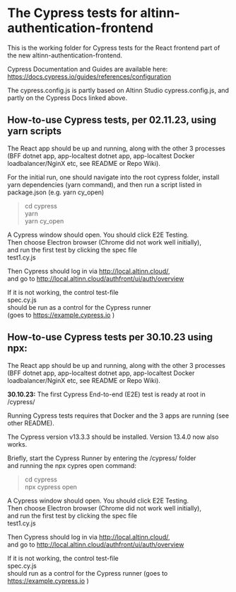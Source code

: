 # The Cypress tests for altinn-authentication-frontend
This is the working folder for Cypress tests for the React frontend part of the new altinn-authentication-frontend.<br>

Cypress Documentation and Guides are available here:<br>
https://docs.cypress.io/guides/references/configuration

The cypress.config.js is partly based on Altinn Studio cypress.config.js,
and partly on the Cypress Docs linked above.

## How-to-use Cypress tests, per 02.11.23, using yarn scripts
The React app should be up and running, along with the other 3 processes
(BFF dotnet app, app-localtest dotnet app, app-localtest Docker loadbalancer/NginX etc, see README or Repo Wiki).

For the initial run, one should navigate into the root cypress folder,
install yarn dependencies (yarn command), and then run a script listed
in package.json (e.g. yarn cy_open)

> cd cypress <br>
> yarn <br>
> yarn cy_open

A Cypress window should open. You should click E2E Testing.<br>
Then choose Electron browser (Chrome did not work well initially),<br> 
and run the first test by clicking the spec file<br>
test1.cy.js

Then Cypress should log in via http://local.altinn.cloud/, <br>
and go to http://local.altinn.cloud/authfront/ui/auth/overview

If it is not working, the control test-file <br>
spec.cy.js <br>
should be run as a control for the Cypress runner <br> 
(goes to https://example.cypress.io )



## How-to-use Cypress tests per 30.10.23 using npx:
The React app should be up and running, along with the other 3 processes
(BFF dotnet app, app-localtest dotnet app, app-localtest Docker loadbalancer/NginX etc, see README or Repo Wiki).


<b>30.10.23:</b> The first Cypress End-to-end (E2E) test is ready at root in /cypress/

Running Cypress tests requires that Docker and the 3 apps are running (see other README).

The Cypress version v13.3.3 should be installed. Version 13.4.0 now also works.

Briefly, start the Cypress Runner by entering the /cypress/ folder <br>
and running the npx cypres open command: 

> cd cypress <br>
> npx cypress open

A Cypress window should open. You should click E2E Testing.<br>
Then choose Electron browser (Chrome did not work well initially),<br> 
and run the first test by clicking the spec file<br>
test1.cy.js

Then Cypress should log in via http://local.altinn.cloud/, <br>
and go to http://local.altinn.cloud/authfront/ui/auth/overview

If it is not working, the control test-file <br>
spec.cy.js <br>
should run as a control for the Cypress runner (goes to https://example.cypress.io )

